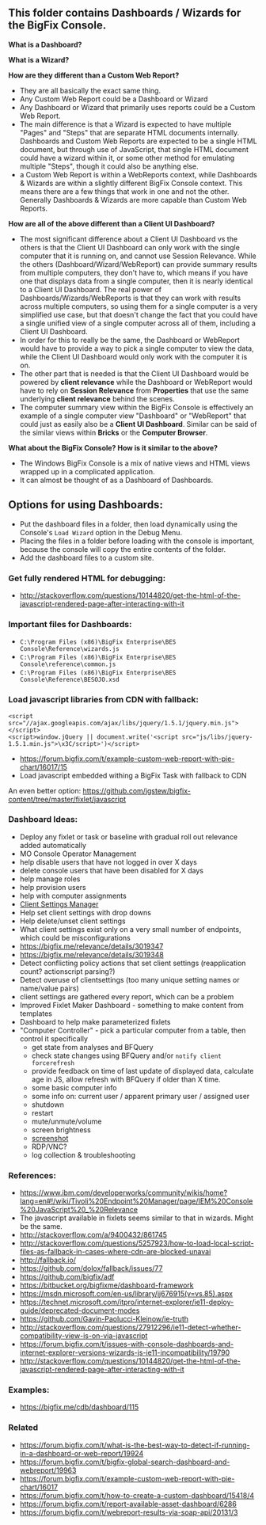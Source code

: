 ## This folder contains Dashboards / Wizards for the BigFix Console.

**What is a Dashboard?**

**What is a Wizard?**

**How are they different than a Custom Web Report?**

- They are all basically the exact same thing.
- Any Custom Web Report could be a Dashboard or Wizard
- Any Dashboard or Wizard that primarily uses reports could be a Custom Web Report.
- The main difference is that a Wizard is expected to have multiple "Pages" and "Steps" that are separate HTML documents internally. Dashboards and Custom Web Reports are expected to be a single HTML document, but through use of JavaScript, that single HTML document could have a wizard within it, or some other method for emulating multiple "Steps", though it could also be anything else.
- a Custom Web Report is within a WebReports context, while Dashboards & Wizards are within a slightly different BigFix Console context. This means there are a few things that work in one and not the other. Generally Dashboards & Wizards are more capable than Custom Web Reports.

**How are all of the above different than a Client UI Dashboard?**

- The most significant difference about a Client UI Dashboard vs the others is that the Client UI Dashboard can only work with the single computer that it is running on, and cannot use Session Relevance. While the others (Dashboard/Wizard/WebReport) can provide summary results from multiple computers, they don't have to, which means if you have one that displays data from a single computer, then it is nearly identical to a Client UI Dashboard. The real power of Dashboards/Wizards/WebReports is that they can work with results across multiple computers, so using them for a single computer is a very simplified use case, but that doesn't change the fact that you could have a single unified view of a single computer across all of them, including a Client UI Dashboard.
- In order for this to really be the same, the Dashboard or WebReport would have to provide a way to pick a single computer to view the data, while the Client UI Dashboard would only work with the computer it is on.
- The other part that is needed is that the Client UI Dashboard would be powered by **client relevance** while the Dashboard or WebReport would have to rely on **Session Relevance** from **Properties** that use the same underlying **client relevance** behind the scenes.
- The computer summary view within the BigFix Console is effectively an example of a single computer view "Dashboard" or "WebReport" that could just as easily also be a **Client UI Dashboard**. Similar can be said of the similar views within **Bricks** or the **Computer Browser**.

**What about the BigFix Console? How is it similar to the above?**

- The Windows BigFix Console is a mix of native views and HTML views wrapped up in a complicated application.
- It can almost be thought of as a Dashboard of Dashboards.

## Options for using Dashboards:

- Put the dashboard files in a folder, then load dynamically using the Console's `Load Wizard` option in the Debug Menu.
 - Placing the files in a folder before loading with the console is important, because the console will copy the entire contents of the folder.
- Add the dashboard files to a custom site. 

### Get fully rendered HTML for debugging:

- http://stackoverflow.com/questions/10144820/get-the-html-of-the-javascript-rendered-page-after-interacting-with-it

### Important files for Dashboards:

- `C:\Program Files (x86)\BigFix Enterprise\BES Console\Reference\wizards.js`
- `C:\Program Files (x86)\BigFix Enterprise\BES Console\reference\common.js`
- `C:\Program Files (x86)\BigFix Enterprise\BES Console\Reference\BESOJO.xsd`

### Load javascript libraries from CDN with fallback:

    <script src="//ajax.googleapis.com/ajax/libs/jquery/1.5.1/jquery.min.js"></script>
    <script>window.jQuery || document.write('<script src="js/libs/jquery-1.5.1.min.js">\x3C/script>')</script>
    
- https://forum.bigfix.com/t/example-custom-web-report-with-pie-chart/16017/15
 - Load javascript embedded withing a BigFix Task with fallback to CDN

An even better option: https://github.com/jgstew/bigfix-content/tree/master/fixlet/javascript

### Dashboard Ideas:

- Deploy any fixlet or task or baseline with gradual roll out relevance added automatically
- MO Console Operator Management
 - help disable users that have not logged in over X days
 - delete console users that have been disabled for X days
 - help manage roles
 - help provision users
 - help with computer assignments
- [Client Settings Manager](https://github.com/jgstew/bigfix-content/blob/master/dashboards/ClientSettingsManager.ojo)
 - Help set client settings with drop downs
 - Help delete/unset client settings
 - What client settings exist only on a very small number of endpoints, which could be misconfigurations
  - https://bigfix.me/relevance/details/3019347
  - https://bigfix.me/relevance/details/3019348
 - Detect conflicting policy actions that set client settings (reapplication count? actionscript parsing?)
 - Detect overuse of clientsettings (too many unique setting names or name/value pairs)
  - client settings are gathered every report, which can be a problem
- Improved Fixlet Maker Dashboard - something to make content from templates
- Dashboard to help make parameterized fixlets
- "Computer Controller" - pick a particular computer from a table, then control it specifically
  - get state from analyses and BFQuery
  - check state changes using BFQuery and/or `notify client forcerefresh`
  - provide feedback on time of last update of displayed data, calculate age in JS, allow refresh with BFQuery if older than X time.
  - some basic computer info
  - some info on: current user / apparent primary user / assigned user
  - shutdown
  - restart
  - mute/unmute/volume
  - screen brightness
  - [screenshot](https://github.com/jgstew/bigfix-content/blob/master/dashboards/Screenshots.ojo)
  - RDP/VNC?
  - log collection & troubleshooting

### References:

- https://www.ibm.com/developerworks/community/wikis/home?lang=en#!/wiki/Tivoli%20Endpoint%20Manager/page/IEM%20Console%20JavaScript%20_%20Relevance
 - The javascript available in fixlets seems similar to that in wizards. Might be the same.
- http://stackoverflow.com/a/9400432/861745
- http://stackoverflow.com/questions/5257923/how-to-load-local-script-files-as-fallback-in-cases-where-cdn-are-blocked-unavai
- http://fallback.io/
 - https://github.com/dolox/fallback/issues/77
- https://github.com/bigfix/adf
- https://bitbucket.org/bigfixme/dashboard-framework
- https://msdn.microsoft.com/en-us/library/jj676915(v=vs.85).aspx
- https://technet.microsoft.com/itpro/internet-explorer/ie11-deploy-guide/deprecated-document-modes
- https://github.com/Gavin-Paolucci-Kleinow/ie-truth
 - http://stackoverflow.com/questions/27912296/ie11-detect-whether-compatibility-view-is-on-via-javascript
- https://forum.bigfix.com/t/issues-with-console-dashboards-and-internet-explorer-versions-wizards-js-ie11-incompatibility/19790
- http://stackoverflow.com/questions/10144820/get-the-html-of-the-javascript-rendered-page-after-interacting-with-it

### Examples:

- https://bigfix.me/cdb/dashboard/115


### Related

- https://forum.bigfix.com/t/what-is-the-best-way-to-detect-if-running-in-a-dashboard-or-web-report/19924
- https://forum.bigfix.com/t/bigfix-global-search-dashboard-and-webreport/19963
- https://forum.bigfix.com/t/example-custom-web-report-with-pie-chart/16017
- https://forum.bigfix.com/t/how-to-create-a-custom-dashboard/15418/4
- https://forum.bigfix.com/t/report-available-asset-dashboard/6286
- https://forum.bigfix.com/t/webreport-results-via-soap-api/20131/3
